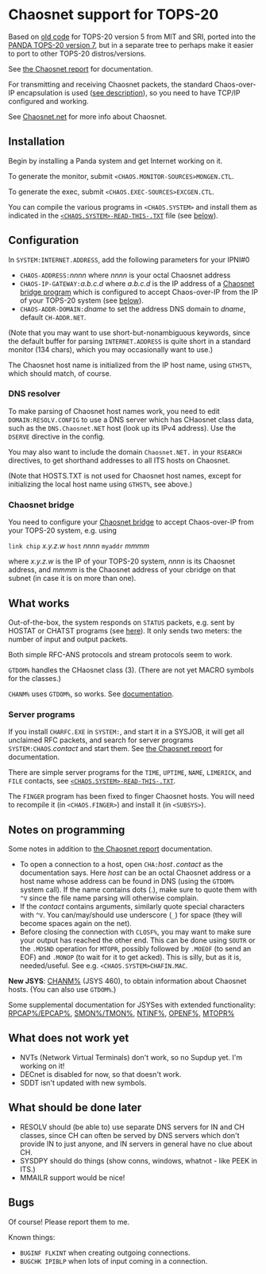# Chaosnet support for TOPS-20

Based on [old code](https://github.com/PDP-10/sri-nic/tree/master/files/src/mit/monitor) for TOPS-20 version 5 from MIT and SRI, ported into the [PANDA TOPS-20 version 7](https://github.com/PDP-10/panda), but in a separate tree to perhaps make it easier to port to other TOPS-20 distros/versions.

See [the Chaosnet report](https://chaosnet.net/amber.html#The-TOPS_002d20_002fTENEX-Implementation) for documentation.

For transmitting and receiving Chaosnet packets, the standard Chaos-over-IP encapsulation is used ([see description](https://github.com/bictorv/chaosnet-bridge/blob/master/README.md#chaos-over-ip)), so you need to have TCP/IP configured and working.

See [Chaosnet.net](https://chaosnet.net) for more info about Chaosnet.

## Installation
Begin by installing a Panda system and get Internet working on it.

To generate the monitor, submit `<CHAOS.MONITOR-SOURCES>MONGEN.CTL`.

To generate the exec, submit `<CHAOS.EXEC-SOURCES>EXCGEN.CTL`.

You can compile the various programs in `<CHAOS.SYSTEM>` and install them as indicated in the [`<CHAOS.SYSTEM>-READ-THIS-.TXT`](blob/master/chaos/system/-read-this-.txt) file (see [below](#server-programs)).

## Configuration

In `SYSTEM:INTERNET.ADDRESS`, add the following parameters for your IPNI#0
- `CHAOS-ADDRESS:`*nnnn* where *nnnn* is your octal Chaosnet  address
- `CHAOS-IP-GATEWAY:`*a.b.c.d* where *a.b.c.d* is the IP address of a [Chaosnet bridge program](https://github.com/bictorv/chaosnet-bridge) which is configured to accept Chaos-over-IP from the IP of your TOPS-20 system (see [below](#chaosnet-bridge)).
- `CHAOS-ADDR-DOMAIN:`*dname* to set the address DNS domain to *dname*, default `CH-ADDR.NET`.

(Note that you may want to use short-but-nonambiguous keywords, since the default buffer for parsing `INTERNET.ADDRESS` is quite short in a standard monitor (134 chars), which you may occasionally want to use.)

The Chaosnet host name is initialized from the IP host name, using `GTHST%`, which should match, of course. 

### DNS resolver

To make parsing of Chaosnet host names work, you need to edit `DOMAIN:RESOLV.CONFIG` to use a DNS server which has CHaosnet class data, such as the `DNS.Chaosnet.NET` host (look up its IPv4 address). Use the `DSERVE` directive in the config.

You may also want to include the domain `Chaosnet.NET.` in your `RSEARCH` directives, to get shorthand addresses to all ITS hosts on Chaosnet.

(Note that HOSTS.TXT is not used for Chaosnet host names, except for initializing the local host name using `GTHST%`, see above.)

### Chaosnet bridge
You need to configure your [Chaosnet bridge](https://github.com/bictorv/chaosnet-bridge/blob/master/CONFIGURATION.md) to accept Chaos-over-IP from your TOPS-20 system, e.g. using

`link chip` *x.y.z.w* `host` *nnnn* `myaddr` *mmmm*

where *x.y.z.w* is the IP of your TOPS-20 system, *nnnn* is its Chaosnet address, and *mmmm* is the Chaosnet address of your cbridge on that subnet (in case it is on more than one).

## What works

Out-of-the-box, the system responds on `STATUS` packets, e.g. sent by HOSTAT or CHATST programs (see [here](https://chaosnet.net/amber.html#Status-1)). It only sends two meters: the number of input and output packets.

Both simple RFC-ANS protocols and stream protocols seem to work.

`GTDOM%` handles the CHaosnet class (3). (There are not yet MACRO symbols for the classes.)

`CHANM%` uses `GTDOM%`, so works. See [documentation](doc/CHANM.md).

### Server programs

If you install `CHARFC.EXE` in `SYSTEM:`, and start it in a SYSJOB, it will get all unclaimed RFC packets, and search for server programs `SYSTEM:CHAOS`.*contact* and start them.  See [the Chaosnet report](https://chaosnet.net/amber.html#Server-Programs-1) for documentation. 

There are simple server programs for the `TIME`, `UPTIME`, `NAME`, `LIMERICK`, and `FILE` contacts, see [`<CHAOS.SYSTEM>-READ-THIS-.TXT`](blob/master/chaos/system/-read-this-.txt).

The `FINGER` program has been fixed to finger Chaosnet hosts. You will need to recompile it (in `<CHAOS.FINGER>`) and install it (in `<SUBSYS>`).

## Notes on programming
Some notes in addition to  [the Chaosnet report](https://chaosnet.net/amber.html#The-TOPS_002d20_002fTENEX-Implementation) documentation.

- To open a connection to a host, open `CHA:`*host*`.`*contact* as the documentation says. Here *host* can be an octal Chaosnet address or a host name whose address can be found in DNS (using the `GTDOM%` system call). If the name contains dots (.), make sure to quote them with `^V` since the file name parsing will otherwise complain.
- If the *contact* contains arguments, similarly quote special characters with `^V`. You can/may/should use underscore (`_`) for space (they will become spaces again on the net).
- Before closing the connection with `CLOSF%`, you may want to make sure your output has reached the other end. This can be done using `SOUTR` or the `.MOSND` operation for `MTOPR`, possibly followed by `.MOEOF` (to send an EOF) and `.MONOP` (to wait for it to get acked). This is silly, but as it is, needed/useful. See e.g. `<CHAOS.SYSTEM>CHAFIN.MAC`.

**New JSYS**: [CHANM%](doc/CHANM.md) (JSYS 460), to obtain information about Chaosnet hosts. (You can also use `GTDOM%`.)

Some supplemental documentation for JSYSes with extended functionality: [RPCAP%/EPCAP%](doc/EPCAP.md), [SMON%/TMON%](doc/SMON.md), [NTINF%](doc/NTINF.md), [OPENF%](doc/OPENF.md), [MTOPR%](doc/MTOPR.md)


## What does not work yet

- NVTs (Network Virtual Terminals) don't work, so no Supdup yet. I'm working on it!
- DECnet is disabled for now, so that doesn't work.
- SDDT isn't updated with new symbols.

## What should be done later

- RESOLV should (be able to) use separate DNS servers for IN and CH classes, since CH can often be served by DNS servers which don't provide IN to just anyone, and IN servers in general have no clue about CH.
- SYSDPY should do things (show conns, windows, whatnot - like PEEK in ITS.)
- MMAILR support would be nice!

## Bugs

Of course! Please report them to me.

Known things:
- `BUGINF FLKINT` when creating outgoing connections.
- `BUGCHK IPIBLP` when lots of input coming in a connection.
